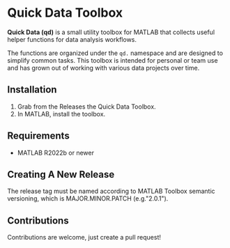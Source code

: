 # Quick Data Toolbox

**Quick Data (qd)** is a small utility toolbox for MATLAB that collects useful helper functions for data analysis workflows.

The functions are organized under the `qd.` namespace and are designed to simplify common tasks. This toolbox is intended for personal or team use and has grown out of working with various data projects over time.

## Installation

1. Grab from the Releases the Quick Data Toolbox.
2. In MATLAB, install the toolbox.

## Requirements

- MATLAB R2022b or newer

## Creating A New Release
The release tag must be named according to MATLAB Toolbox semantic versioning, which is MAJOR.MINOR.PATCH (e.g."2.0.1").

## Contributions

Contributions are welcome, just create a pull request!
